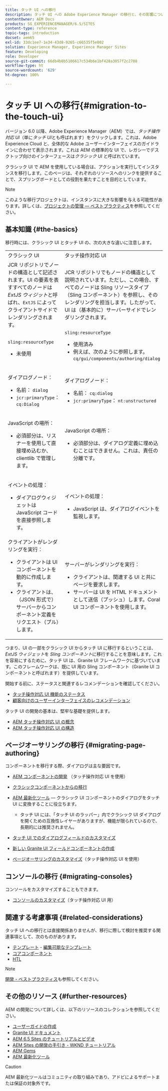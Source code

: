 ```yaml
---
title: タッチ UI への移行
description: タッチ UI への Adobe Experience Manager の移行と、その影響について説明します。
contentOwner: AEM Docs
products: SG_EXPERIENCEMANAGER/6.5/SITES
content-type: reference
topic-tags: introduction
docset: aem65
exl-id: 33dc1ee7-1e34-43d8-9265-c66535f5e002
solution: Experience Manager, Experience Manager Sites
feature: Developing
role: Developer
source-git-commit: 66db4b0b5106617c534b6e1bf428a3057f2c2708
workflow-type: ht
source-wordcount: '629'
ht-degree: 100%

---
```


# タッチ UI への移行{#migration-to-the-touch-ui}

バージョン 6.0 以降、Adobe Experience Manager（AEM）では、*タッチ操作対応 UI*（単に&#x200B;*タッチ UI*&#x200B;とも呼ばれます）をクリックします。これは、Adobe Experience Cloud と、全体的な Adobe ユーザーインターフェイスのガイドラインに合わせて表示されます。これは AEM の標準的な UI で、レガシーでデスクトップ向けのインターフェースは&#x200B;*クラシック UI* と呼ばれています。

クラシック UI で AEM を使用している場合は、アクションを実行してインスタンスを移行します。このページは、それぞれのリソースへのリンクを提供することで、スプリングボードとしての役割を果たすことを目的としています。

>[!NOTE]
>
>このような移行プロジェクトは、インスタンスに大きな影響を与える可能性があります。詳しくは、[プロジェクトの管理 — ベストプラクティス](/help/managing/best-practices.md)を参照してください。

## 基本知識 {#the-basics}

移行時には、クラシック UI とタッチ UI の、次の大きな違いに注意します。

<table>
 <tbody>
  <tr>
   <td>クラシック UI</td>
   <td>タッチ操作対応 UI</td>
  </tr>
  <tr>
   <td>JCR リポジトリでノードの構造として記述されます。UI の要素を表すすべてのノードは <em>ExtJS ウィジット</em>と呼ばれ、<code>ExtJS</code> によってクライアントサイドでレンダリングされます。</td>
   <td>JCR リポジトリでもノードの構造として説明されています。ただし、この場合、すべてのノードは Sling リソースタイプ（Sling コンポーネント）を参照し、そのレンダリングを担当します。したがって、UI は（基本的に）サーバーサイドでレンダリングされます。</td>
  </tr>
  <tr>
   <td><p><code>sling:resourceType</code></p>
    <ul>
     <li>未使用</li>
    </ul> </td>
   <td><code>sling:resourceType</code>
    <ul>
     <li>使用済み</li>
     <li>例えば、次のように参照します。<br /> <code>cq/gui/components/authoring/dialog</code><br /> </li>
    </ul> </td>
  </tr>
  <tr>
   <td><p>ダイアログノード：</p>
    <ul>
     <li>名前： <code>dialog</code></li>
     <li><code>jcr:primaryType</code>： <code>cq:Dialog</code></li>
    </ul> </td>
   <td><p>ダイアログノード：</p>
    <ul>
     <li>名前： <code>cq:dialog</code></li>
     <li><code>jcr:primaryType</code>： <code>nt:unstructured</code></li>
    </ul> </td>
  </tr>
  <tr>
   <td><p>JavaScript の場所：</p>
    <ul>
     <li>必須部分は、リスナーを使用して直接埋め込むか、clientlib で管理します。</li>
    </ul> </td>
   <td><p>JavaScript の場所：</p>
    <ul>
     <li>必須部分は、ダイアログ定義に埋め込むことはできません。これは、責任の分離です。</li>
    </ul> </td>
  </tr>
  <tr>
   <td><p>イベントの処理：</p>
    <ul>
     <li>ダイアログウィジェットは JavaScript コードを直接参照します。</li>
    </ul> </td>
   <td><p>イベントの処理：</p>
    <ul>
     <li>JavaScript は、ダイアログイベントを監視します。</li>
    </ul> </td>
  </tr>
  <tr>
   <td>クライアントがレンダリングを実行：
    <ul>
     <li>クライアントは UI コンポーネントを動的に作成します。</li>
     <li>クライアントは、（JSON 形式で）サーバーからコンポーネント定義をリクエスト（プル）します。</li>
    </ul> </td>
   <td>サーバーがレンダリングを実行：
    <ul>
     <li>クライアントは、関連する UI と共にページを要求します。</li>
     <li>サーバーは UI を HTML ドキュメントとして送信（プッシュ）します。Coral UI コンポーネントを使用します。<br /> </li>
    </ul> </td>
  </tr>
 </tbody>
</table>

つまり、UI の一部をクラシック UI からタッチ UI に移行するということは、*ExtJS ウィジェット*&#x200B;を *Sling コンポーネント*&#x200B;に移行することを意味します。これを容易にするために、タッチ UI は、Granite UI フレームワークに基づいています。このフレームワークは、既に UI 用の Sling コンポーネント（Granite UI コンポーネントと呼ばれます）を提供しています。

開始する前に、ステータスと関連するレコメンデーションを確認してください。

* [タッチ操作対応 UI 機能のステータス](/help/release-notes/touch-ui-features-status.md)
* [顧客向けのユーザーインターフェイスのレコメンデーション](/help/sites-deploying/ui-recommendations.md)

タッチ UI の開発の基本は、堅牢な基礎を提供します。

* [AEM タッチ操作対応 UI の概念](/help/sites-developing/touch-ui-concepts.md)
* [AEM タッチ操作対応 UI の構造](/help/sites-developing/touch-ui-structure.md)

## ページオーサリングの移行 {#migrating-page-authoring}

コンポーネントを移行する際、ダイアログは主な要因です。

* [AEM コンポーネントの開発](/help/sites-developing/developing-components.md) （タッチ操作対応 UI を使用）
* [クラシックコンポーネントからの移行](/help/sites-developing/developing-components.md#migrating-from-a-classic-component)
* [AEM 最新化ツール](/help/sites-developing/modernization-tools.md) — クラシック UI コンポーネントのダイアログをタッチ UI に変換することに役立ちます。

   * タッチ UI には、「タッチ UI のラッパー」内でクラシック UI ダイアログを開くための互換性レイヤーがありますが、機能が限られているので、長期的には推奨されません。

* [タッチ UI でのダイアログフィールドのカスタマイズ](https://helpx.adobe.com/jp/experience-manager/kt/eseminars/gems/aem-customizing-dialog-fields-in-touch-ui.html)
* [新しい Granite UI フィールドコンポーネントの作成](/help/sites-developing/granite-ui-component.md)
* [ページオーサリングのカスタマイズ](/help/sites-developing/customizing-page-authoring-touch.md)（タッチ操作対応 UI を使用）

## コンソールの移行 {#migrating-consoles}

コンソールをカスタマイズすることもできます。

* [コンソールのカスタマイズ](/help/sites-developing/customizing-consoles-touch.md)（タッチ操作対応 UI 用）

## 関連する考慮事項 {#related-considerations}

タッチ UI への移行とは直接関係ありませんが、移行に際して検討を推奨する関連事項として、次のものがあります。

* [テンプレート](/help/sites-developing/templates.md) - [編集可能なテンプレート](/help/sites-developing/page-templates-editable.md)
* [コアコンポーネント](https://experienceleague.adobe.com/docs/experience-manager-core-components/using/introduction.html?lang=ja)
* [HTL](https://experienceleague.adobe.com/docs/experience-manager-htl/content/overview.html?lang=ja)

>[!NOTE]
>
>[開発 - ベストプラクティス](/help/sites-developing/best-practices.md)も参照してください。

## その他のリソース {#further-resources}

AEM の開発について詳しくは、以下のリソースのコレクションを参照してください。

* [ユーザーガイドの作成](/help/sites-developing/getting-started.md)
* [Granite UI ドキュメント](https://developer.adobe.com/experience-manager/reference-materials/6-5/granite-ui/api/jcr_root/libs/granite/ui/index.html)
* [AEM 6.5 Sites のチュートリアルとビデオ](https://experienceleague.adobe.com/docs/experience-manager-learn/sites/overview.html?lang=ja)
* [AEM Sites の開発の手引き - WKND チュートリアル](/help/sites-developing/getting-started.md)
* [AEM Gems](https://experienceleague.adobe.com/docs/events/experience-manager-gems-recordings/overview.html?lang=ja)
* [AEM 最新化ツール](https://opensource.adobe.com/aem-modernize-tools/)

>[!CAUTION]
>
>AEM 最新化ツールはコミュニティの取り組みであり、アドビによるサポートまたは保証の対象外です。
